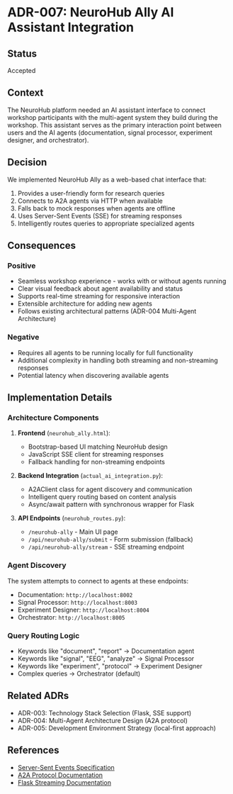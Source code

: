 # ADR-007: NeuroHub Ally AI Assistant Integration

## Status
Accepted

## Context
The NeuroHub platform needed an AI assistant interface to connect workshop participants with the multi-agent system they build during the workshop. This assistant serves as the primary interaction point between users and the AI agents (documentation, signal processor, experiment designer, and orchestrator).

## Decision
We implemented NeuroHub Ally as a web-based chat interface that:
1. Provides a user-friendly form for research queries
2. Connects to A2A agents via HTTP when available
3. Falls back to mock responses when agents are offline
4. Uses Server-Sent Events (SSE) for streaming responses
5. Intelligently routes queries to appropriate specialized agents

## Consequences

### Positive
- Seamless workshop experience - works with or without agents running
- Clear visual feedback about agent availability and status
- Supports real-time streaming for responsive interaction
- Extensible architecture for adding new agents
- Follows existing architectural patterns (ADR-004 Multi-Agent Architecture)

### Negative
- Requires all agents to be running locally for full functionality
- Additional complexity in handling both streaming and non-streaming responses
- Potential latency when discovering available agents

## Implementation Details

### Architecture Components
1. **Frontend** (`neurohub_ally.html`):
   - Bootstrap-based UI matching NeuroHub design
   - JavaScript SSE client for streaming responses
   - Fallback handling for non-streaming endpoints

2. **Backend Integration** (`actual_ai_integration.py`):
   - A2AClient class for agent discovery and communication
   - Intelligent query routing based on content analysis
   - Async/await pattern with synchronous wrapper for Flask

3. **API Endpoints** (`neurohub_routes.py`):
   - `/neurohub-ally` - Main UI page
   - `/api/neurohub-ally/submit` - Form submission (fallback)
   - `/api/neurohub-ally/stream` - SSE streaming endpoint

### Agent Discovery
The system attempts to connect to agents at these endpoints:
- Documentation: `http://localhost:8002`
- Signal Processor: `http://localhost:8003`
- Experiment Designer: `http://localhost:8004`
- Orchestrator: `http://localhost:8005`

### Query Routing Logic
- Keywords like "document", "report" → Documentation agent
- Keywords like "signal", "EEG", "analyze" → Signal Processor
- Keywords like "experiment", "protocol" → Experiment Designer
- Complex queries → Orchestrator (default)

## Related ADRs
- ADR-003: Technology Stack Selection (Flask, SSE support)
- ADR-004: Multi-Agent Architecture Design (A2A protocol)
- ADR-005: Development Environment Strategy (local-first approach)

## References
- [Server-Sent Events Specification](https://html.spec.whatwg.org/multipage/server-sent-events.html)
- [A2A Protocol Documentation](https://github.com/weimeilin79/a2a-python)
- [Flask Streaming Documentation](https://flask.palletsprojects.com/en/2.3.x/patterns/streaming/)